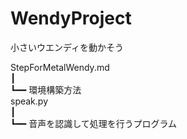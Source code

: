 # WendyProject
小さいウエンディを動かそう


StepForMetalWendy.md  
  ┃   
  ┗━━ 環境構築方法  
 speak.py  
  ┃  
  ┗━━ 音声を認識して処理を行うプログラム  
